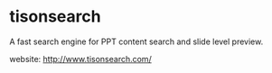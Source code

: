 # tisonsearch
A  fast  search engine for PPT  content search and  slide level  preview.

website: http://www.tisonsearch.com/
